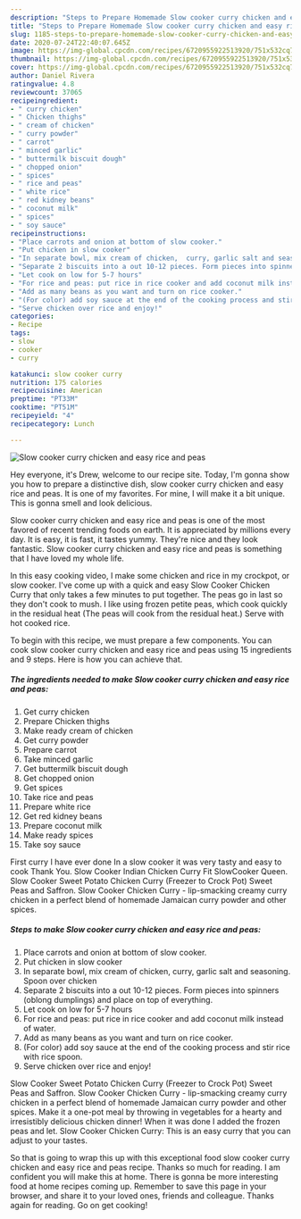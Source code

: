```yaml
---
description: "Steps to Prepare Homemade Slow cooker curry chicken and easy rice and peas"
title: "Steps to Prepare Homemade Slow cooker curry chicken and easy rice and peas"
slug: 1185-steps-to-prepare-homemade-slow-cooker-curry-chicken-and-easy-rice-and-peas
date: 2020-07-24T22:40:07.645Z
image: https://img-global.cpcdn.com/recipes/6720955922513920/751x532cq70/slow-cooker-curry-chicken-and-easy-rice-and-peas-recipe-main-photo.jpg
thumbnail: https://img-global.cpcdn.com/recipes/6720955922513920/751x532cq70/slow-cooker-curry-chicken-and-easy-rice-and-peas-recipe-main-photo.jpg
cover: https://img-global.cpcdn.com/recipes/6720955922513920/751x532cq70/slow-cooker-curry-chicken-and-easy-rice-and-peas-recipe-main-photo.jpg
author: Daniel Rivera
ratingvalue: 4.8
reviewcount: 37065
recipeingredient:
- " curry chicken"
- " Chicken thighs"
- " cream of chicken"
- " curry powder"
- " carrot"
- " minced garlic"
- " buttermilk biscuit dough"
- " chopped onion"
- " spices"
- " rice and peas"
- " white rice"
- " red kidney beans"
- " coconut milk"
- " spices"
- " soy sauce"
recipeinstructions:
- "Place carrots and onion at bottom of slow cooker."
- "Put chicken in slow cooker"
- "In separate bowl, mix cream of chicken,  curry, garlic salt and seasoning. Spoon over chicken"
- "Separate 2 biscuits into a out 10-12 pieces. Form pieces into spinners (oblong dumplings) and place on top of everything."
- "Let cook on low for 5-7 hours"
- "For rice and peas: put rice in rice cooker and add coconut milk instead of water."
- "Add as many beans as you want and turn on rice cooker."
- "(For color) add soy sauce at the end of the cooking process and stir rice with rice spoon."
- "Serve chicken over rice and enjoy!"
categories:
- Recipe
tags:
- slow
- cooker
- curry

katakunci: slow cooker curry 
nutrition: 175 calories
recipecuisine: American
preptime: "PT33M"
cooktime: "PT51M"
recipeyield: "4"
recipecategory: Lunch

---
```



![Slow cooker curry chicken and easy rice and peas](https://img-global.cpcdn.com/recipes/6720955922513920/751x532cq70/slow-cooker-curry-chicken-and-easy-rice-and-peas-recipe-main-photo.jpg)

Hey everyone, it's Drew, welcome to our recipe site. Today, I'm gonna show you how to prepare a distinctive dish, slow cooker curry chicken and easy rice and peas. It is one of my favorites. For mine, I will make it a bit unique. This is gonna smell and look delicious.

Slow cooker curry chicken and easy rice and peas is one of the most favored of recent trending foods on earth. It is appreciated by millions every day. It is easy, it is fast, it tastes yummy. They're nice and they look fantastic. Slow cooker curry chicken and easy rice and peas is something that I have loved my whole life.

In this easy cooking video, I make some chicken and rice in my crockpot, or slow cooker. I&#39;ve come up with a quick and easy Slow Cooker Chicken Curry that only takes a few minutes to put together. The peas go in last so they don&#39;t cook to mush. I like using frozen petite peas, which cook quickly in the residual heat (The peas will cook from the residual heat.) Serve with hot cooked rice.


To begin with this recipe, we must prepare a few components. You can cook slow cooker curry chicken and easy rice and peas using 15 ingredients and 9 steps. Here is how you can achieve that.

<!--inarticleads1-->

##### The ingredients needed to make Slow cooker curry chicken and easy rice and peas:

1. Get  curry chicken
1. Prepare  Chicken thighs
1. Make ready  cream of chicken
1. Get  curry powder
1. Prepare  carrot
1. Take  minced garlic
1. Get  buttermilk biscuit dough
1. Get  chopped onion
1. Get  spices
1. Take  rice and peas
1. Prepare  white rice
1. Get  red kidney beans
1. Prepare  coconut milk
1. Make ready  spices
1. Take  soy sauce


First curry I have ever done In a slow cooker it was very tasty and easy to cook Thank You. Slow Cooker Indian Chicken Curry Fit SlowCooker Queen. Slow Cooker Sweet Potato Chicken Curry (Freezer to Crock Pot) Sweet Peas and Saffron. Slow Cooker Chicken Curry - lip-smacking creamy curry chicken in a perfect blend of homemade Jamaican curry powder and other spices. 

<!--inarticleads2-->

##### Steps to make Slow cooker curry chicken and easy rice and peas:

1. Place carrots and onion at bottom of slow cooker.
1. Put chicken in slow cooker
1. In separate bowl, mix cream of chicken,  curry, garlic salt and seasoning. Spoon over chicken
1. Separate 2 biscuits into a out 10-12 pieces. Form pieces into spinners (oblong dumplings) and place on top of everything.
1. Let cook on low for 5-7 hours
1. For rice and peas: put rice in rice cooker and add coconut milk instead of water.
1. Add as many beans as you want and turn on rice cooker.
1. (For color) add soy sauce at the end of the cooking process and stir rice with rice spoon.
1. Serve chicken over rice and enjoy!


Slow Cooker Sweet Potato Chicken Curry (Freezer to Crock Pot) Sweet Peas and Saffron. Slow Cooker Chicken Curry - lip-smacking creamy curry chicken in a perfect blend of homemade Jamaican curry powder and other spices. Make it a one-pot meal by throwing in vegetables for a hearty and irresistibly delicious chicken dinner! When it was done I added the frozen peas and let. Slow Cooker Chicken Curry: This is an easy curry that you can adjust to your tastes. 

So that is going to wrap this up with this exceptional food slow cooker curry chicken and easy rice and peas recipe. Thanks so much for reading. I am confident you will make this at home. There is gonna be more interesting food at home recipes coming up. Remember to save this page in your browser, and share it to your loved ones, friends and colleague. Thanks again for reading. Go on get cooking!
